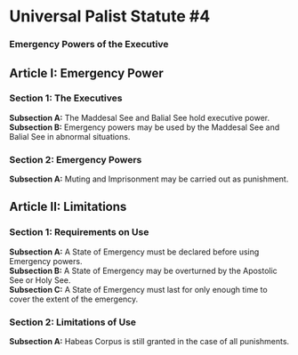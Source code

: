 # Universal Palist Statute #4
### Emergency Powers of the Executive
## Article I: Emergency Power
### Section 1: The Executives
**Subsection A:** The Maddesal See and Balial See hold executive power.  
**Subsection B:** Emergency powers may be used by the Maddesal See and Balial See in abnormal situations.
### Section 2: Emergency Powers
**Subsection A:** Muting and Imprisonment may be carried out as punishment.
## Article II: Limitations
### Section 1: Requirements on Use
**Subsection A:** A State of Emergency must be declared before using Emergency powers.  
**Subsection B:** A State of Emergency may be overturned by the Apostolic See or Holy See.  
**Subsection C:** A State of Emergency must last for only enough time to cover the extent of the emergency.  
### Section 2: Limitations of Use
**Subsection A:** Habeas Corpus is still granted in the case of all punishments.
